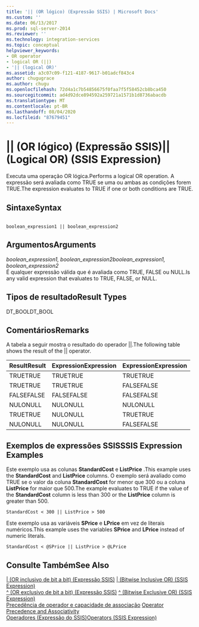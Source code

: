 ```yaml
---
title: '|| (OR lógico) (Expressão SSIS) | Microsoft Docs'
ms.custom: ''
ms.date: 06/13/2017
ms.prod: sql-server-2014
ms.reviewer: ''
ms.technology: integration-services
ms.topic: conceptual
helpviewer_keywords:
- OR operator
- logical OR (||)
- '|| (logical OR)'
ms.assetid: a3c07c09-f121-4187-9617-b01adcf843c4
author: chugugrace
ms.author: chugu
ms.openlocfilehash: 72d4a1c7b54856675f0faa7f5f58452cb8bca450
ms.sourcegitcommit: ad4d92dce894592a259721a1571b1d8736abacdb
ms.translationtype: MT
ms.contentlocale: pt-BR
ms.lasthandoff: 08/04/2020
ms.locfileid: "87679451"
---
```

# <a name="-logical-or-ssis-expression"></a><span data-ttu-id="4e8f6-102">|| (OR lógico) (Expressão SSIS)</span><span class="sxs-lookup"><span data-stu-id="4e8f6-102">|| (Logical OR) (SSIS Expression)</span></span>
  <span data-ttu-id="4e8f6-103">Executa uma operação OR lógica.</span><span class="sxs-lookup"><span data-stu-id="4e8f6-103">Performs a logical OR operation.</span></span> <span data-ttu-id="4e8f6-104">A expressão será avaliada como TRUE se uma ou ambas as condições forem TRUE.</span><span class="sxs-lookup"><span data-stu-id="4e8f6-104">The expression evaluates to TRUE if one or both conditions are TRUE.</span></span>  
  
## <a name="syntax"></a><span data-ttu-id="4e8f6-105">Sintaxe</span><span class="sxs-lookup"><span data-stu-id="4e8f6-105">Syntax</span></span>  
  
```  
  
boolean_expression1 || boolean_expression2  
```  
  
## <a name="arguments"></a><span data-ttu-id="4e8f6-106">Argumentos</span><span class="sxs-lookup"><span data-stu-id="4e8f6-106">Arguments</span></span>  
 <span data-ttu-id="4e8f6-107">*boolean_expression1, boolean_expression2*</span><span class="sxs-lookup"><span data-stu-id="4e8f6-107">*boolean_expression1, boolean_expression2*</span></span>  
 <span data-ttu-id="4e8f6-108">É qualquer expressão válida que é avaliada como TRUE, FALSE ou NULL.</span><span class="sxs-lookup"><span data-stu-id="4e8f6-108">Is any valid expression that evaluates to TRUE, FALSE, or NULL.</span></span>  
  
## <a name="result-types"></a><span data-ttu-id="4e8f6-109">Tipos de resultado</span><span class="sxs-lookup"><span data-stu-id="4e8f6-109">Result Types</span></span>  
 <span data-ttu-id="4e8f6-110">DT_BOOL</span><span class="sxs-lookup"><span data-stu-id="4e8f6-110">DT_BOOL</span></span>  
  
## <a name="remarks"></a><span data-ttu-id="4e8f6-111">Comentários</span><span class="sxs-lookup"><span data-stu-id="4e8f6-111">Remarks</span></span>  
 <span data-ttu-id="4e8f6-112">A tabela a seguir mostra o resultado do operador ||.</span><span class="sxs-lookup"><span data-stu-id="4e8f6-112">The following table shows the result of the || operator.</span></span>  
  
|<span data-ttu-id="4e8f6-113">Result</span><span class="sxs-lookup"><span data-stu-id="4e8f6-113">Result</span></span>|<span data-ttu-id="4e8f6-114">Expression</span><span class="sxs-lookup"><span data-stu-id="4e8f6-114">Expression</span></span>|<span data-ttu-id="4e8f6-115">Expression</span><span class="sxs-lookup"><span data-stu-id="4e8f6-115">Expression</span></span>|  
|------------|----------------|----------------|  
|<span data-ttu-id="4e8f6-116">TRUE</span><span class="sxs-lookup"><span data-stu-id="4e8f6-116">TRUE</span></span>|<span data-ttu-id="4e8f6-117">TRUE</span><span class="sxs-lookup"><span data-stu-id="4e8f6-117">TRUE</span></span>|<span data-ttu-id="4e8f6-118">TRUE</span><span class="sxs-lookup"><span data-stu-id="4e8f6-118">TRUE</span></span>|  
|<span data-ttu-id="4e8f6-119">TRUE</span><span class="sxs-lookup"><span data-stu-id="4e8f6-119">TRUE</span></span>|<span data-ttu-id="4e8f6-120">TRUE</span><span class="sxs-lookup"><span data-stu-id="4e8f6-120">TRUE</span></span>|<span data-ttu-id="4e8f6-121">FALSE</span><span class="sxs-lookup"><span data-stu-id="4e8f6-121">FALSE</span></span>|  
|<span data-ttu-id="4e8f6-122">FALSE</span><span class="sxs-lookup"><span data-stu-id="4e8f6-122">FALSE</span></span>|<span data-ttu-id="4e8f6-123">FALSE</span><span class="sxs-lookup"><span data-stu-id="4e8f6-123">FALSE</span></span>|<span data-ttu-id="4e8f6-124">FALSE</span><span class="sxs-lookup"><span data-stu-id="4e8f6-124">FALSE</span></span>|  
|<span data-ttu-id="4e8f6-125">NULO</span><span class="sxs-lookup"><span data-stu-id="4e8f6-125">NULL</span></span>|<span data-ttu-id="4e8f6-126">NULO</span><span class="sxs-lookup"><span data-stu-id="4e8f6-126">NULL</span></span>|<span data-ttu-id="4e8f6-127">NULO</span><span class="sxs-lookup"><span data-stu-id="4e8f6-127">NULL</span></span>|  
|<span data-ttu-id="4e8f6-128">TRUE</span><span class="sxs-lookup"><span data-stu-id="4e8f6-128">TRUE</span></span>|<span data-ttu-id="4e8f6-129">NULO</span><span class="sxs-lookup"><span data-stu-id="4e8f6-129">NULL</span></span>|<span data-ttu-id="4e8f6-130">TRUE</span><span class="sxs-lookup"><span data-stu-id="4e8f6-130">TRUE</span></span>|  
|<span data-ttu-id="4e8f6-131">NULO</span><span class="sxs-lookup"><span data-stu-id="4e8f6-131">NULL</span></span>|<span data-ttu-id="4e8f6-132">NULO</span><span class="sxs-lookup"><span data-stu-id="4e8f6-132">NULL</span></span>|<span data-ttu-id="4e8f6-133">FALSE</span><span class="sxs-lookup"><span data-stu-id="4e8f6-133">FALSE</span></span>|  
  
## <a name="ssis-expression-examples"></a><span data-ttu-id="4e8f6-134">Exemplos de expressões SSIS</span><span class="sxs-lookup"><span data-stu-id="4e8f6-134">SSIS Expression Examples</span></span>  
 <span data-ttu-id="4e8f6-135">Este exemplo usa as colunas **StandardCost** e **ListPrice** .</span><span class="sxs-lookup"><span data-stu-id="4e8f6-135">This example uses the **StandardCost** and **ListPrice** columns.</span></span> <span data-ttu-id="4e8f6-136">O exemplo será avaliado como TRUE se o valor da coluna **StandardCost** for menor que 300 ou a coluna **ListPrice** for maior que 500.</span><span class="sxs-lookup"><span data-stu-id="4e8f6-136">The example evaluates to TRUE if the value of the **StandardCost** column is less than 300 or the **ListPrice** column is greater than 500.</span></span>  
  
```  
StandardCost < 300 || ListPrice > 500  
```  
  
 <span data-ttu-id="4e8f6-137">Este exemplo usa as variáveis **SPrice** e **LPrice** em vez de literais numéricos.</span><span class="sxs-lookup"><span data-stu-id="4e8f6-137">This example uses the variables **SPrice** and **LPrice** instead of numeric literals.</span></span>  
  
```  
StandardCost < @SPrice || ListPrice > @LPrice  
```  
  
## <a name="see-also"></a><span data-ttu-id="4e8f6-138">Consulte Também</span><span class="sxs-lookup"><span data-stu-id="4e8f6-138">See Also</span></span>  
 <span data-ttu-id="4e8f6-139">[&#124; &#40;OR inclusivo de bit a bit&#41; &#40;Expressão SSIS&#41;](bitwise-inclusive-or-ssis-expression.md) </span><span class="sxs-lookup"><span data-stu-id="4e8f6-139">[&#124; &#40;Bitwise Inclusive OR&#41; &#40;SSIS Expression&#41;](bitwise-inclusive-or-ssis-expression.md) </span></span>  
 <span data-ttu-id="4e8f6-140">[^ &#40;OR exclusivo de bit a bit&#41; &#40;Expressão SSIS&#41;](bitwise-exclusive-or-ssis-expression.md) </span><span class="sxs-lookup"><span data-stu-id="4e8f6-140">[^ &#40;Bitwise Exclusive OR&#41; &#40;SSIS Expression&#41;](bitwise-exclusive-or-ssis-expression.md) </span></span>  
 <span data-ttu-id="4e8f6-141">[Precedência de operador e capacidade de associação](operator-precedence-and-associativity.md) </span><span class="sxs-lookup"><span data-stu-id="4e8f6-141">[Operator Precedence and Associativity](operator-precedence-and-associativity.md) </span></span>  
 [<span data-ttu-id="4e8f6-142">Operadores &#40;Expressão do SSIS&#41;</span><span class="sxs-lookup"><span data-stu-id="4e8f6-142">Operators &#40;SSIS Expression&#41;</span></span>](operators-ssis-expression.md)  
  
  
